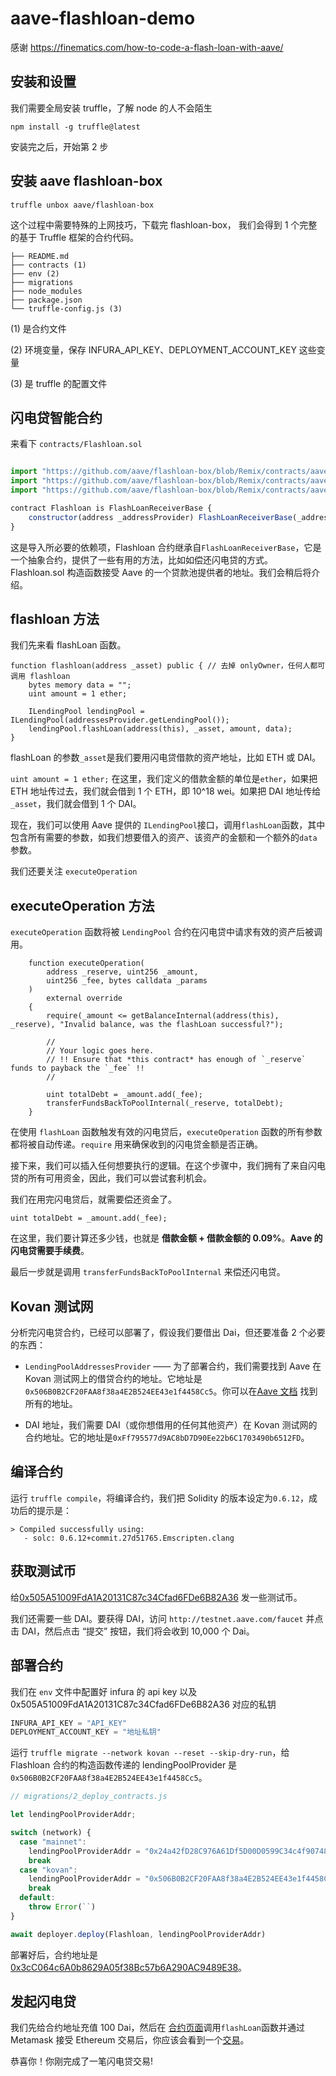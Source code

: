 # aave-flashloan-demo

感谢 https://finematics.com/how-to-code-a-flash-loan-with-aave/

## 安装和设置

我们需要全局安装 truffle，了解 node 的人不会陌生

`npm install -g truffle@latest`

安装完之后，开始第 2 步

## 安装 aave flashloan-box

`truffle unbox aave/flashloan-box`

这个过程中需要特殊的上网技巧，下载完 flashloan-box， 我们会得到 1 个完整的基于 Truffle 框架的合约代码。

```
├── README.md
├── contracts (1)
├── env (2)
├── migrations
├── node_modules
├── package.json
└── truffle-config.js (3)
```

(1) 是合约文件

(2) 环境变量，保存 INFURA_API_KEY、DEPLOYMENT_ACCOUNT_KEY 这些变量

(3) 是 truffle 的配置文件

## 闪电贷智能合约

来看下 `contracts/Flashloan.sol`

```js

import "https://github.com/aave/flashloan-box/blob/Remix/contracts/aave/FlashLoanReceiverBase.sol";
import "https://github.com/aave/flashloan-box/blob/Remix/contracts/aave/ILendingPoolAddressesProvider.sol";
import "https://github.com/aave/flashloan-box/blob/Remix/contracts/aave/ILendingPool.sol";

contract Flashloan is FlashLoanReceiverBase {
    constructor(address _addressProvider) FlashLoanReceiverBase(_addressProvider) public {}
}
```

这是导入所必要的依赖项，Flashloan 合约继承自`FlashLoanReceiverBase`，它是一个抽象合约，提供了一些有用的方法，比如如偿还闪电贷的方式。 Flashloan.sol 构造函数接受 Aave 的一个贷款池提供者的地址。我们会稍后将介绍。

## flashloan 方法

我们先来看 flashLoan 函数。

```
function flashloan(address _asset) public { // 去掉 onlyOwner，任何人都可调用 flashloan
    bytes memory data = "";
    uint amount = 1 ether;

    ILendingPool lendingPool = ILendingPool(addressesProvider.getLendingPool());
    lendingPool.flashLoan(address(this), _asset, amount, data);
}
```

flashLoan 的参数`_asset`是我们要用闪电贷借款的资产地址，比如 ETH 或 DAI。

`uint amount = 1 ether;`
在这里，我们定义的借款金额的单位是`ether`，如果把 ETH 地址传过去，我们就会借到 1 个 ETH，即 10^18 wei。如果把 DAI 地址传给 `_asset`，我们就会借到 1 个 DAI。

现在，我们可以使用 Aave 提供的 `ILendingPool`接口，调用`flashLoan`函数，其中包含所有需要的参数，如我们想要借入的资产、该资产的金额和一个额外的`data`参数。

我们还要关注 `executeOperation`

## executeOperation 方法

`executeOperation` 函数将被 `LendingPool` 合约在闪电贷中请求有效的资产后被调用。

```
    function executeOperation(
        address _reserve, uint256 _amount,
        uint256 _fee, bytes calldata _params
    )
        external override
    {
        require(_amount <= getBalanceInternal(address(this), _reserve), "Invalid balance, was the flashLoan successful?");

        //
        // Your logic goes here.
        // !! Ensure that *this contract* has enough of `_reserve` funds to payback the `_fee` !!
        //

        uint totalDebt = _amount.add(_fee);
        transferFundsBackToPoolInternal(_reserve, totalDebt);
    }
```

在使用 `flashLoan` 函数触发有效的闪电贷后，`executeOperation` 函数的所有参数都将被自动传递。`require` 用来确保收到的闪电贷金额是否正确。

接下来，我们可以插入任何想要执行的逻辑。在这个步骤中，我们拥有了来自闪电贷的所有可用资金，因此，我们可以尝试套利机会。

我们在用完闪电贷后，就需要偿还资金了。

`uint totalDebt = _amount.add(_fee);`

在这里，我们要计算还多少钱，也就是 **借款金额 + 借款金额的 0.09%**。**Aave 的闪电贷需要手续费**。

最后一步就是调用 `transferFundsBackToPoolInternal` 来偿还闪电贷。

## Kovan 测试网

分析完闪电贷合约，已经可以部署了，假设我们要借出 Dai，但还要准备 2 个必要的东西：

- `LendingPoolAddressesProvider` —— 为了部署合约，我们需要找到 Aave 在 Kovan 测试网上的借贷合约的地址。它地址是`0x506B0B2CF20FAA8f38a4E2B524EE43e1f4458Cc5`。你可以在[Aave 文档](https://docs.aave.com/developers/deployed-contracts) 找到所有的地址。

- DAI 地址，我们需要 DAI（或你想借用的任何其他资产）在 Kovan 测试网的合约地址。它的地址是`0xFf795577d9AC8bD7D90Ee22b6C1703490b6512FD`。

## 编译合约

运行 `truffle compile`，将编译合约，我们把 Solidity 的版本设定为`0.6.12`，成功后的提示是：

```
> Compiled successfully using:
   - solc: 0.6.12+commit.27d51765.Emscripten.clang
```

## 获取测试币

给[0x505A51009FdA1A20131C87c34Cfad6FDe6B82A36](https://kovan.etherscan.io/address/0x505a51009fda1a20131c87c34cfad6fde6b82a36) 发一些测试币。

我们还需要一些 DAI。要获得 DAI，访问 `http://testnet.aave.com/faucet` 并点击 DAI，然后点击 “提交” 按钮，我们将会收到 10,000 个 Dai。

## 部署合约

我们在 `env` 文件中配置好 infura 的 api key 以及 0x505A51009FdA1A20131C87c34Cfad6FDe6B82A36 对应的私钥

```js
INFURA_API_KEY = "API_KEY"
DEPLOYMENT_ACCOUNT_KEY = "地址私钥"
```

运行 `truffle migrate --network kovan --reset --skip-dry-run`，给 Flashloan 合约的构造函数传递的 lendingPoolProvider 是`0x506B0B2CF20FAA8f38a4E2B524EE43e1f4458Cc5`。

```js
// migrations/2_deploy_contracts.js

let lendingPoolProviderAddr;

switch (network) {
  case "mainnet":
    lendingPoolProviderAddr = "0x24a42fD28C976A61Df5D00D0599C34c4f90748c8";
    break
  case "kovan":
    lendingPoolProviderAddr = "0x506B0B2CF20FAA8f38a4E2B524EE43e1f4458Cc5";
    break
  default:
    throw Error(``)
}

await deployer.deploy(Flashloan, lendingPoolProviderAddr)
```

部署好后，合约地址是 [0x3cC064c6A0b8629A05f38Bc57b6A290AC9489E38](https://kovan.etherscan.io/address/0x3cC064c6A0b8629A05f38Bc57b6A290AC9489E38#code)。

## 发起闪电贷

我们先给合约地址充值 100 Dai，然后在 [合约页面](https://kovan.etherscan.io/address/0x3cC064c6A0b8629A05f38Bc57b6A290AC9489E38#writeContract)调用`flashLoan`函数并通过 Metamask 接受 Ethereum 交易后，你应该会看到一个[交易](https://kovan.etherscan.io/tx/0x17aa0c8d6c36211976ca35cdc5a6f2597aaf64a63d87d46bafffa9ffb6c1716f)。

恭喜你！你刚完成了一笔闪电贷交易!
